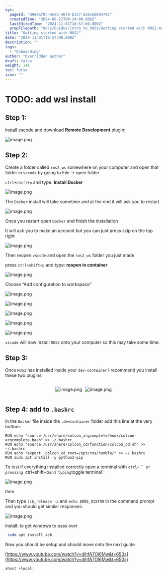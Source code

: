 ```yaml
---
sys:
  pageId: "89e0a78c-4e2b-4070-b327-d28cb0694742"
  createdTime: "2024-08-21T00:24:00.000Z"
  lastEditedTime: "2024-11-01T18:57:00.000Z"
  propFilepath: "docs/Guides/intro_to_ROS2/Getting started with ROS2.md"
title: "Getting started with ROS2"
date: "2024-11-01T18:57:00.000Z"
description: ""
tags:
  - "Onboarding"
author: "Overridden author"
draft: false
weight: 141
toc: false
icon: ""
---
```


# TODO: add wsl install

## Step 1:

[Install vscode](https://code.visualstudio.com/download) and download **Remote Development** plugin:

![image.png](https://prod-files-secure.s3.us-west-2.amazonaws.com/d518164a-d88e-44d1-a4ee-3adb3bd8bce0/efb52993-1881-4a40-b95e-6f020334f022/image.png?X-Amz-Algorithm=AWS4-HMAC-SHA256&X-Amz-Content-Sha256=UNSIGNED-PAYLOAD&X-Amz-Credential=ASIAZI2LB466UVT3FTHT%2F20250128%2Fus-west-2%2Fs3%2Faws4_request&X-Amz-Date=20250128T200829Z&X-Amz-Expires=3600&X-Amz-Security-Token=IQoJb3JpZ2luX2VjEHQaCXVzLXdlc3QtMiJHMEUCIBtv1vs5x5KZUL1PjJj1IeotSAHb597gNeJ5roIImHC7AiEAhjLvKTE4cfNTMMT7%2B8MeG5EPnLxrgV2oPbiGk6InhKsq%2FwMIfRAAGgw2Mzc0MjMxODM4MDUiDDXwfak7z9tLADMxXircA4pyHyDL16mjj5SCq%2BMzNzu%2B%2BY6QnY1mkZpb8sMcQ90N9HFxcmJ112bWLS7zMe0l8RhyQxoYzMf8x7v42CVWddCo2wkCSK12GgJBgRH9HFTqzcgHSYfhcb4IGNGg9Lj9kdiV1%2BCIJyqLOiswRj1juiiufgw01iFOqAbaLZYK%2FCdR%2BplYfSTMaOJ1ktwO0eAEl7TWEe03JG7MJ9vSZ%2Fvpw%2FVVhbMDAgaYwpRfzu2z0EipKXsjdBl5WPyg7fTbcRxTmj%2Fpf3tKU8dKBqRWNlxT%2BGF1AgCDlZ%2BQNmgiIOtja4ajCLhZVKMczSNiMtyDXZldnbcO0mO1jcFuqNjiD%2FxET00DnjQM40TaQXU%2B463reB8Us9Uyc8GOizNRtzJYAg%2BtmMIeRUbqZ4WYi5huM%2BEwET8xgWRxEx7irwwL%2Fq%2Bj2So6We2%2Bhd5EfQXcyXx7dkxeg7E3%2BMMlk05Mklcpv1WhZVn011pTZHowF5Na8coa8syLyk1m6uhcIiDRenipTvlCJWA8gdCEeZdzaj7XJX2aG8Vg6Z0QH4pp3lnuLyemKZh3sP37Aupewqcus%2F5qofL6wfn%2BdzWHINpiJosuuV%2FY%2BcSOCPT0U54IBX4%2BlWdtAPCQiIGFI4XpjF27zvDvMMvf5LwGOqUBMrU3XtwSbXGXpi7WYK2PsRdvRk1%2FSypd3P6HfBJ8EcIpItEhbCRJ86yj85yp9mnZ%2BVUVyRnmiMfxMSK10%2BXfDdVG4ttNOfS84CyOnIs3%2FnQKa765MfGkbdbFyo83NERy8uDMGhBAmTALFo6gb3SPS1SOxRabGZEZdAaWBX2%2Fb6ZIOVPp4UVXEN%2BNXcr2LfpawzZhhc5IJ1i%2BltpByBiOIOFz%2FH5v&X-Amz-Signature=22d0131bb8e09200b2f07fd96b872c3dc7b23bf980bcd3ef92d353ca04d89df4&X-Amz-SignedHeaders=host&x-id=GetObject)

## Step 2:

Create a folder called `ros2_ws` somewhere on your computer and open that folder in `vscode` by going to File → open folder 

`ctrl+shift+p` and type: **Install Docker**

![image.png](https://prod-files-secure.s3.us-west-2.amazonaws.com/d518164a-d88e-44d1-a4ee-3adb3bd8bce0/2269dc0e-1cd5-47ff-bceb-c04ad9b2eab0/image.png?X-Amz-Algorithm=AWS4-HMAC-SHA256&X-Amz-Content-Sha256=UNSIGNED-PAYLOAD&X-Amz-Credential=ASIAZI2LB466UVT3FTHT%2F20250128%2Fus-west-2%2Fs3%2Faws4_request&X-Amz-Date=20250128T200829Z&X-Amz-Expires=3600&X-Amz-Security-Token=IQoJb3JpZ2luX2VjEHQaCXVzLXdlc3QtMiJHMEUCIBtv1vs5x5KZUL1PjJj1IeotSAHb597gNeJ5roIImHC7AiEAhjLvKTE4cfNTMMT7%2B8MeG5EPnLxrgV2oPbiGk6InhKsq%2FwMIfRAAGgw2Mzc0MjMxODM4MDUiDDXwfak7z9tLADMxXircA4pyHyDL16mjj5SCq%2BMzNzu%2B%2BY6QnY1mkZpb8sMcQ90N9HFxcmJ112bWLS7zMe0l8RhyQxoYzMf8x7v42CVWddCo2wkCSK12GgJBgRH9HFTqzcgHSYfhcb4IGNGg9Lj9kdiV1%2BCIJyqLOiswRj1juiiufgw01iFOqAbaLZYK%2FCdR%2BplYfSTMaOJ1ktwO0eAEl7TWEe03JG7MJ9vSZ%2Fvpw%2FVVhbMDAgaYwpRfzu2z0EipKXsjdBl5WPyg7fTbcRxTmj%2Fpf3tKU8dKBqRWNlxT%2BGF1AgCDlZ%2BQNmgiIOtja4ajCLhZVKMczSNiMtyDXZldnbcO0mO1jcFuqNjiD%2FxET00DnjQM40TaQXU%2B463reB8Us9Uyc8GOizNRtzJYAg%2BtmMIeRUbqZ4WYi5huM%2BEwET8xgWRxEx7irwwL%2Fq%2Bj2So6We2%2Bhd5EfQXcyXx7dkxeg7E3%2BMMlk05Mklcpv1WhZVn011pTZHowF5Na8coa8syLyk1m6uhcIiDRenipTvlCJWA8gdCEeZdzaj7XJX2aG8Vg6Z0QH4pp3lnuLyemKZh3sP37Aupewqcus%2F5qofL6wfn%2BdzWHINpiJosuuV%2FY%2BcSOCPT0U54IBX4%2BlWdtAPCQiIGFI4XpjF27zvDvMMvf5LwGOqUBMrU3XtwSbXGXpi7WYK2PsRdvRk1%2FSypd3P6HfBJ8EcIpItEhbCRJ86yj85yp9mnZ%2BVUVyRnmiMfxMSK10%2BXfDdVG4ttNOfS84CyOnIs3%2FnQKa765MfGkbdbFyo83NERy8uDMGhBAmTALFo6gb3SPS1SOxRabGZEZdAaWBX2%2Fb6ZIOVPp4UVXEN%2BNXcr2LfpawzZhhc5IJ1i%2BltpByBiOIOFz%2FH5v&X-Amz-Signature=66ea8a435772549828d10b949433a5031e781b062ec8209bd730079c9e4a9a11&X-Amz-SignedHeaders=host&x-id=GetObject)

The `Docker` install will take sometime and at the end it will ask you to restart

![image.png](https://prod-files-secure.s3.us-west-2.amazonaws.com/d518164a-d88e-44d1-a4ee-3adb3bd8bce0/ed233f78-be33-4b1f-b89c-9c346c0e961e/image.png?X-Amz-Algorithm=AWS4-HMAC-SHA256&X-Amz-Content-Sha256=UNSIGNED-PAYLOAD&X-Amz-Credential=ASIAZI2LB466UVT3FTHT%2F20250128%2Fus-west-2%2Fs3%2Faws4_request&X-Amz-Date=20250128T200829Z&X-Amz-Expires=3600&X-Amz-Security-Token=IQoJb3JpZ2luX2VjEHQaCXVzLXdlc3QtMiJHMEUCIBtv1vs5x5KZUL1PjJj1IeotSAHb597gNeJ5roIImHC7AiEAhjLvKTE4cfNTMMT7%2B8MeG5EPnLxrgV2oPbiGk6InhKsq%2FwMIfRAAGgw2Mzc0MjMxODM4MDUiDDXwfak7z9tLADMxXircA4pyHyDL16mjj5SCq%2BMzNzu%2B%2BY6QnY1mkZpb8sMcQ90N9HFxcmJ112bWLS7zMe0l8RhyQxoYzMf8x7v42CVWddCo2wkCSK12GgJBgRH9HFTqzcgHSYfhcb4IGNGg9Lj9kdiV1%2BCIJyqLOiswRj1juiiufgw01iFOqAbaLZYK%2FCdR%2BplYfSTMaOJ1ktwO0eAEl7TWEe03JG7MJ9vSZ%2Fvpw%2FVVhbMDAgaYwpRfzu2z0EipKXsjdBl5WPyg7fTbcRxTmj%2Fpf3tKU8dKBqRWNlxT%2BGF1AgCDlZ%2BQNmgiIOtja4ajCLhZVKMczSNiMtyDXZldnbcO0mO1jcFuqNjiD%2FxET00DnjQM40TaQXU%2B463reB8Us9Uyc8GOizNRtzJYAg%2BtmMIeRUbqZ4WYi5huM%2BEwET8xgWRxEx7irwwL%2Fq%2Bj2So6We2%2Bhd5EfQXcyXx7dkxeg7E3%2BMMlk05Mklcpv1WhZVn011pTZHowF5Na8coa8syLyk1m6uhcIiDRenipTvlCJWA8gdCEeZdzaj7XJX2aG8Vg6Z0QH4pp3lnuLyemKZh3sP37Aupewqcus%2F5qofL6wfn%2BdzWHINpiJosuuV%2FY%2BcSOCPT0U54IBX4%2BlWdtAPCQiIGFI4XpjF27zvDvMMvf5LwGOqUBMrU3XtwSbXGXpi7WYK2PsRdvRk1%2FSypd3P6HfBJ8EcIpItEhbCRJ86yj85yp9mnZ%2BVUVyRnmiMfxMSK10%2BXfDdVG4ttNOfS84CyOnIs3%2FnQKa765MfGkbdbFyo83NERy8uDMGhBAmTALFo6gb3SPS1SOxRabGZEZdAaWBX2%2Fb6ZIOVPp4UVXEN%2BNXcr2LfpawzZhhc5IJ1i%2BltpByBiOIOFz%2FH5v&X-Amz-Signature=50ca9e258d76554af4503579224167fcbd51129fa57a188e00d36f3335d6032f&X-Amz-SignedHeaders=host&x-id=GetObject)

Once you restart open `Docker` and finish the installation

It will ask you to make an account but you can just press skip on the top right

![image.png](https://prod-files-secure.s3.us-west-2.amazonaws.com/d518164a-d88e-44d1-a4ee-3adb3bd8bce0/21010ad9-1659-4fd9-9f59-9932a09b2a3d/image.png?X-Amz-Algorithm=AWS4-HMAC-SHA256&X-Amz-Content-Sha256=UNSIGNED-PAYLOAD&X-Amz-Credential=ASIAZI2LB466UVT3FTHT%2F20250128%2Fus-west-2%2Fs3%2Faws4_request&X-Amz-Date=20250128T200829Z&X-Amz-Expires=3600&X-Amz-Security-Token=IQoJb3JpZ2luX2VjEHQaCXVzLXdlc3QtMiJHMEUCIBtv1vs5x5KZUL1PjJj1IeotSAHb597gNeJ5roIImHC7AiEAhjLvKTE4cfNTMMT7%2B8MeG5EPnLxrgV2oPbiGk6InhKsq%2FwMIfRAAGgw2Mzc0MjMxODM4MDUiDDXwfak7z9tLADMxXircA4pyHyDL16mjj5SCq%2BMzNzu%2B%2BY6QnY1mkZpb8sMcQ90N9HFxcmJ112bWLS7zMe0l8RhyQxoYzMf8x7v42CVWddCo2wkCSK12GgJBgRH9HFTqzcgHSYfhcb4IGNGg9Lj9kdiV1%2BCIJyqLOiswRj1juiiufgw01iFOqAbaLZYK%2FCdR%2BplYfSTMaOJ1ktwO0eAEl7TWEe03JG7MJ9vSZ%2Fvpw%2FVVhbMDAgaYwpRfzu2z0EipKXsjdBl5WPyg7fTbcRxTmj%2Fpf3tKU8dKBqRWNlxT%2BGF1AgCDlZ%2BQNmgiIOtja4ajCLhZVKMczSNiMtyDXZldnbcO0mO1jcFuqNjiD%2FxET00DnjQM40TaQXU%2B463reB8Us9Uyc8GOizNRtzJYAg%2BtmMIeRUbqZ4WYi5huM%2BEwET8xgWRxEx7irwwL%2Fq%2Bj2So6We2%2Bhd5EfQXcyXx7dkxeg7E3%2BMMlk05Mklcpv1WhZVn011pTZHowF5Na8coa8syLyk1m6uhcIiDRenipTvlCJWA8gdCEeZdzaj7XJX2aG8Vg6Z0QH4pp3lnuLyemKZh3sP37Aupewqcus%2F5qofL6wfn%2BdzWHINpiJosuuV%2FY%2BcSOCPT0U54IBX4%2BlWdtAPCQiIGFI4XpjF27zvDvMMvf5LwGOqUBMrU3XtwSbXGXpi7WYK2PsRdvRk1%2FSypd3P6HfBJ8EcIpItEhbCRJ86yj85yp9mnZ%2BVUVyRnmiMfxMSK10%2BXfDdVG4ttNOfS84CyOnIs3%2FnQKa765MfGkbdbFyo83NERy8uDMGhBAmTALFo6gb3SPS1SOxRabGZEZdAaWBX2%2Fb6ZIOVPp4UVXEN%2BNXcr2LfpawzZhhc5IJ1i%2BltpByBiOIOFz%2FH5v&X-Amz-Signature=ae0fbed53579e89e9c626719f9311215043569fc68d8566dcf3ae6f0f41cdd3a&X-Amz-SignedHeaders=host&x-id=GetObject)

Then reopen `vscode` and open the `ros2_ws` folder you just made

press `ctrl+shift+p` and type: **reopen in container**

![image.png](https://prod-files-secure.s3.us-west-2.amazonaws.com/d518164a-d88e-44d1-a4ee-3adb3bd8bce0/4e93b8c2-41ad-488c-8095-c74205196118/image.png?X-Amz-Algorithm=AWS4-HMAC-SHA256&X-Amz-Content-Sha256=UNSIGNED-PAYLOAD&X-Amz-Credential=ASIAZI2LB466UVT3FTHT%2F20250128%2Fus-west-2%2Fs3%2Faws4_request&X-Amz-Date=20250128T200829Z&X-Amz-Expires=3600&X-Amz-Security-Token=IQoJb3JpZ2luX2VjEHQaCXVzLXdlc3QtMiJHMEUCIBtv1vs5x5KZUL1PjJj1IeotSAHb597gNeJ5roIImHC7AiEAhjLvKTE4cfNTMMT7%2B8MeG5EPnLxrgV2oPbiGk6InhKsq%2FwMIfRAAGgw2Mzc0MjMxODM4MDUiDDXwfak7z9tLADMxXircA4pyHyDL16mjj5SCq%2BMzNzu%2B%2BY6QnY1mkZpb8sMcQ90N9HFxcmJ112bWLS7zMe0l8RhyQxoYzMf8x7v42CVWddCo2wkCSK12GgJBgRH9HFTqzcgHSYfhcb4IGNGg9Lj9kdiV1%2BCIJyqLOiswRj1juiiufgw01iFOqAbaLZYK%2FCdR%2BplYfSTMaOJ1ktwO0eAEl7TWEe03JG7MJ9vSZ%2Fvpw%2FVVhbMDAgaYwpRfzu2z0EipKXsjdBl5WPyg7fTbcRxTmj%2Fpf3tKU8dKBqRWNlxT%2BGF1AgCDlZ%2BQNmgiIOtja4ajCLhZVKMczSNiMtyDXZldnbcO0mO1jcFuqNjiD%2FxET00DnjQM40TaQXU%2B463reB8Us9Uyc8GOizNRtzJYAg%2BtmMIeRUbqZ4WYi5huM%2BEwET8xgWRxEx7irwwL%2Fq%2Bj2So6We2%2Bhd5EfQXcyXx7dkxeg7E3%2BMMlk05Mklcpv1WhZVn011pTZHowF5Na8coa8syLyk1m6uhcIiDRenipTvlCJWA8gdCEeZdzaj7XJX2aG8Vg6Z0QH4pp3lnuLyemKZh3sP37Aupewqcus%2F5qofL6wfn%2BdzWHINpiJosuuV%2FY%2BcSOCPT0U54IBX4%2BlWdtAPCQiIGFI4XpjF27zvDvMMvf5LwGOqUBMrU3XtwSbXGXpi7WYK2PsRdvRk1%2FSypd3P6HfBJ8EcIpItEhbCRJ86yj85yp9mnZ%2BVUVyRnmiMfxMSK10%2BXfDdVG4ttNOfS84CyOnIs3%2FnQKa765MfGkbdbFyo83NERy8uDMGhBAmTALFo6gb3SPS1SOxRabGZEZdAaWBX2%2Fb6ZIOVPp4UVXEN%2BNXcr2LfpawzZhhc5IJ1i%2BltpByBiOIOFz%2FH5v&X-Amz-Signature=bd034cb7479cbba18838cc3f4f2bcccb90b4d3ec16ca04a4e149d88bcd46ba69&X-Amz-SignedHeaders=host&x-id=GetObject)

Choose “Add configuration to workspace”

![image.png](https://prod-files-secure.s3.us-west-2.amazonaws.com/d518164a-d88e-44d1-a4ee-3adb3bd8bce0/9560b282-5060-4989-ba37-97e7b2c22476/image.png?X-Amz-Algorithm=AWS4-HMAC-SHA256&X-Amz-Content-Sha256=UNSIGNED-PAYLOAD&X-Amz-Credential=ASIAZI2LB466UVT3FTHT%2F20250128%2Fus-west-2%2Fs3%2Faws4_request&X-Amz-Date=20250128T200829Z&X-Amz-Expires=3600&X-Amz-Security-Token=IQoJb3JpZ2luX2VjEHQaCXVzLXdlc3QtMiJHMEUCIBtv1vs5x5KZUL1PjJj1IeotSAHb597gNeJ5roIImHC7AiEAhjLvKTE4cfNTMMT7%2B8MeG5EPnLxrgV2oPbiGk6InhKsq%2FwMIfRAAGgw2Mzc0MjMxODM4MDUiDDXwfak7z9tLADMxXircA4pyHyDL16mjj5SCq%2BMzNzu%2B%2BY6QnY1mkZpb8sMcQ90N9HFxcmJ112bWLS7zMe0l8RhyQxoYzMf8x7v42CVWddCo2wkCSK12GgJBgRH9HFTqzcgHSYfhcb4IGNGg9Lj9kdiV1%2BCIJyqLOiswRj1juiiufgw01iFOqAbaLZYK%2FCdR%2BplYfSTMaOJ1ktwO0eAEl7TWEe03JG7MJ9vSZ%2Fvpw%2FVVhbMDAgaYwpRfzu2z0EipKXsjdBl5WPyg7fTbcRxTmj%2Fpf3tKU8dKBqRWNlxT%2BGF1AgCDlZ%2BQNmgiIOtja4ajCLhZVKMczSNiMtyDXZldnbcO0mO1jcFuqNjiD%2FxET00DnjQM40TaQXU%2B463reB8Us9Uyc8GOizNRtzJYAg%2BtmMIeRUbqZ4WYi5huM%2BEwET8xgWRxEx7irwwL%2Fq%2Bj2So6We2%2Bhd5EfQXcyXx7dkxeg7E3%2BMMlk05Mklcpv1WhZVn011pTZHowF5Na8coa8syLyk1m6uhcIiDRenipTvlCJWA8gdCEeZdzaj7XJX2aG8Vg6Z0QH4pp3lnuLyemKZh3sP37Aupewqcus%2F5qofL6wfn%2BdzWHINpiJosuuV%2FY%2BcSOCPT0U54IBX4%2BlWdtAPCQiIGFI4XpjF27zvDvMMvf5LwGOqUBMrU3XtwSbXGXpi7WYK2PsRdvRk1%2FSypd3P6HfBJ8EcIpItEhbCRJ86yj85yp9mnZ%2BVUVyRnmiMfxMSK10%2BXfDdVG4ttNOfS84CyOnIs3%2FnQKa765MfGkbdbFyo83NERy8uDMGhBAmTALFo6gb3SPS1SOxRabGZEZdAaWBX2%2Fb6ZIOVPp4UVXEN%2BNXcr2LfpawzZhhc5IJ1i%2BltpByBiOIOFz%2FH5v&X-Amz-Signature=d374e3340b29105608bc7cd4857d306abc9897e7e63c8c0009d98dc3155d48f8&X-Amz-SignedHeaders=host&x-id=GetObject)

![image.png](https://prod-files-secure.s3.us-west-2.amazonaws.com/d518164a-d88e-44d1-a4ee-3adb3bd8bce0/2ee63f81-886b-48e8-a553-dc6e5eac99e4/image.png?X-Amz-Algorithm=AWS4-HMAC-SHA256&X-Amz-Content-Sha256=UNSIGNED-PAYLOAD&X-Amz-Credential=ASIAZI2LB466UVT3FTHT%2F20250128%2Fus-west-2%2Fs3%2Faws4_request&X-Amz-Date=20250128T200829Z&X-Amz-Expires=3600&X-Amz-Security-Token=IQoJb3JpZ2luX2VjEHQaCXVzLXdlc3QtMiJHMEUCIBtv1vs5x5KZUL1PjJj1IeotSAHb597gNeJ5roIImHC7AiEAhjLvKTE4cfNTMMT7%2B8MeG5EPnLxrgV2oPbiGk6InhKsq%2FwMIfRAAGgw2Mzc0MjMxODM4MDUiDDXwfak7z9tLADMxXircA4pyHyDL16mjj5SCq%2BMzNzu%2B%2BY6QnY1mkZpb8sMcQ90N9HFxcmJ112bWLS7zMe0l8RhyQxoYzMf8x7v42CVWddCo2wkCSK12GgJBgRH9HFTqzcgHSYfhcb4IGNGg9Lj9kdiV1%2BCIJyqLOiswRj1juiiufgw01iFOqAbaLZYK%2FCdR%2BplYfSTMaOJ1ktwO0eAEl7TWEe03JG7MJ9vSZ%2Fvpw%2FVVhbMDAgaYwpRfzu2z0EipKXsjdBl5WPyg7fTbcRxTmj%2Fpf3tKU8dKBqRWNlxT%2BGF1AgCDlZ%2BQNmgiIOtja4ajCLhZVKMczSNiMtyDXZldnbcO0mO1jcFuqNjiD%2FxET00DnjQM40TaQXU%2B463reB8Us9Uyc8GOizNRtzJYAg%2BtmMIeRUbqZ4WYi5huM%2BEwET8xgWRxEx7irwwL%2Fq%2Bj2So6We2%2Bhd5EfQXcyXx7dkxeg7E3%2BMMlk05Mklcpv1WhZVn011pTZHowF5Na8coa8syLyk1m6uhcIiDRenipTvlCJWA8gdCEeZdzaj7XJX2aG8Vg6Z0QH4pp3lnuLyemKZh3sP37Aupewqcus%2F5qofL6wfn%2BdzWHINpiJosuuV%2FY%2BcSOCPT0U54IBX4%2BlWdtAPCQiIGFI4XpjF27zvDvMMvf5LwGOqUBMrU3XtwSbXGXpi7WYK2PsRdvRk1%2FSypd3P6HfBJ8EcIpItEhbCRJ86yj85yp9mnZ%2BVUVyRnmiMfxMSK10%2BXfDdVG4ttNOfS84CyOnIs3%2FnQKa765MfGkbdbFyo83NERy8uDMGhBAmTALFo6gb3SPS1SOxRabGZEZdAaWBX2%2Fb6ZIOVPp4UVXEN%2BNXcr2LfpawzZhhc5IJ1i%2BltpByBiOIOFz%2FH5v&X-Amz-Signature=e8bafee36ad0e02bc55b4aadeaf825eaf764277ba87e607c95b506497f370b85&X-Amz-SignedHeaders=host&x-id=GetObject)

![image.png](https://prod-files-secure.s3.us-west-2.amazonaws.com/d518164a-d88e-44d1-a4ee-3adb3bd8bce0/ae1580b2-b048-407e-aed9-b584224a7a04/image.png?X-Amz-Algorithm=AWS4-HMAC-SHA256&X-Amz-Content-Sha256=UNSIGNED-PAYLOAD&X-Amz-Credential=ASIAZI2LB466UVT3FTHT%2F20250128%2Fus-west-2%2Fs3%2Faws4_request&X-Amz-Date=20250128T200829Z&X-Amz-Expires=3600&X-Amz-Security-Token=IQoJb3JpZ2luX2VjEHQaCXVzLXdlc3QtMiJHMEUCIBtv1vs5x5KZUL1PjJj1IeotSAHb597gNeJ5roIImHC7AiEAhjLvKTE4cfNTMMT7%2B8MeG5EPnLxrgV2oPbiGk6InhKsq%2FwMIfRAAGgw2Mzc0MjMxODM4MDUiDDXwfak7z9tLADMxXircA4pyHyDL16mjj5SCq%2BMzNzu%2B%2BY6QnY1mkZpb8sMcQ90N9HFxcmJ112bWLS7zMe0l8RhyQxoYzMf8x7v42CVWddCo2wkCSK12GgJBgRH9HFTqzcgHSYfhcb4IGNGg9Lj9kdiV1%2BCIJyqLOiswRj1juiiufgw01iFOqAbaLZYK%2FCdR%2BplYfSTMaOJ1ktwO0eAEl7TWEe03JG7MJ9vSZ%2Fvpw%2FVVhbMDAgaYwpRfzu2z0EipKXsjdBl5WPyg7fTbcRxTmj%2Fpf3tKU8dKBqRWNlxT%2BGF1AgCDlZ%2BQNmgiIOtja4ajCLhZVKMczSNiMtyDXZldnbcO0mO1jcFuqNjiD%2FxET00DnjQM40TaQXU%2B463reB8Us9Uyc8GOizNRtzJYAg%2BtmMIeRUbqZ4WYi5huM%2BEwET8xgWRxEx7irwwL%2Fq%2Bj2So6We2%2Bhd5EfQXcyXx7dkxeg7E3%2BMMlk05Mklcpv1WhZVn011pTZHowF5Na8coa8syLyk1m6uhcIiDRenipTvlCJWA8gdCEeZdzaj7XJX2aG8Vg6Z0QH4pp3lnuLyemKZh3sP37Aupewqcus%2F5qofL6wfn%2BdzWHINpiJosuuV%2FY%2BcSOCPT0U54IBX4%2BlWdtAPCQiIGFI4XpjF27zvDvMMvf5LwGOqUBMrU3XtwSbXGXpi7WYK2PsRdvRk1%2FSypd3P6HfBJ8EcIpItEhbCRJ86yj85yp9mnZ%2BVUVyRnmiMfxMSK10%2BXfDdVG4ttNOfS84CyOnIs3%2FnQKa765MfGkbdbFyo83NERy8uDMGhBAmTALFo6gb3SPS1SOxRabGZEZdAaWBX2%2Fb6ZIOVPp4UVXEN%2BNXcr2LfpawzZhhc5IJ1i%2BltpByBiOIOFz%2FH5v&X-Amz-Signature=44c598f7f52362a277e3e21137f55561276bf313649713853de3704a4261d8fc&X-Amz-SignedHeaders=host&x-id=GetObject)

![image.png](https://prod-files-secure.s3.us-west-2.amazonaws.com/d518164a-d88e-44d1-a4ee-3adb3bd8bce0/53255b28-f75e-430f-b9e3-c0ac8577e42b/image.png?X-Amz-Algorithm=AWS4-HMAC-SHA256&X-Amz-Content-Sha256=UNSIGNED-PAYLOAD&X-Amz-Credential=ASIAZI2LB466UVT3FTHT%2F20250128%2Fus-west-2%2Fs3%2Faws4_request&X-Amz-Date=20250128T200829Z&X-Amz-Expires=3600&X-Amz-Security-Token=IQoJb3JpZ2luX2VjEHQaCXVzLXdlc3QtMiJHMEUCIBtv1vs5x5KZUL1PjJj1IeotSAHb597gNeJ5roIImHC7AiEAhjLvKTE4cfNTMMT7%2B8MeG5EPnLxrgV2oPbiGk6InhKsq%2FwMIfRAAGgw2Mzc0MjMxODM4MDUiDDXwfak7z9tLADMxXircA4pyHyDL16mjj5SCq%2BMzNzu%2B%2BY6QnY1mkZpb8sMcQ90N9HFxcmJ112bWLS7zMe0l8RhyQxoYzMf8x7v42CVWddCo2wkCSK12GgJBgRH9HFTqzcgHSYfhcb4IGNGg9Lj9kdiV1%2BCIJyqLOiswRj1juiiufgw01iFOqAbaLZYK%2FCdR%2BplYfSTMaOJ1ktwO0eAEl7TWEe03JG7MJ9vSZ%2Fvpw%2FVVhbMDAgaYwpRfzu2z0EipKXsjdBl5WPyg7fTbcRxTmj%2Fpf3tKU8dKBqRWNlxT%2BGF1AgCDlZ%2BQNmgiIOtja4ajCLhZVKMczSNiMtyDXZldnbcO0mO1jcFuqNjiD%2FxET00DnjQM40TaQXU%2B463reB8Us9Uyc8GOizNRtzJYAg%2BtmMIeRUbqZ4WYi5huM%2BEwET8xgWRxEx7irwwL%2Fq%2Bj2So6We2%2Bhd5EfQXcyXx7dkxeg7E3%2BMMlk05Mklcpv1WhZVn011pTZHowF5Na8coa8syLyk1m6uhcIiDRenipTvlCJWA8gdCEeZdzaj7XJX2aG8Vg6Z0QH4pp3lnuLyemKZh3sP37Aupewqcus%2F5qofL6wfn%2BdzWHINpiJosuuV%2FY%2BcSOCPT0U54IBX4%2BlWdtAPCQiIGFI4XpjF27zvDvMMvf5LwGOqUBMrU3XtwSbXGXpi7WYK2PsRdvRk1%2FSypd3P6HfBJ8EcIpItEhbCRJ86yj85yp9mnZ%2BVUVyRnmiMfxMSK10%2BXfDdVG4ttNOfS84CyOnIs3%2FnQKa765MfGkbdbFyo83NERy8uDMGhBAmTALFo6gb3SPS1SOxRabGZEZdAaWBX2%2Fb6ZIOVPp4UVXEN%2BNXcr2LfpawzZhhc5IJ1i%2BltpByBiOIOFz%2FH5v&X-Amz-Signature=f20738ac568843c9ffaedf8ad7a7302e6fd1df96c4c15ea197114a56744567f4&X-Amz-SignedHeaders=host&x-id=GetObject)

![image.png](https://prod-files-secure.s3.us-west-2.amazonaws.com/d518164a-d88e-44d1-a4ee-3adb3bd8bce0/7c562767-5af9-4ffb-97d1-327bcdf4ee00/image.png?X-Amz-Algorithm=AWS4-HMAC-SHA256&X-Amz-Content-Sha256=UNSIGNED-PAYLOAD&X-Amz-Credential=ASIAZI2LB466UVT3FTHT%2F20250128%2Fus-west-2%2Fs3%2Faws4_request&X-Amz-Date=20250128T200829Z&X-Amz-Expires=3600&X-Amz-Security-Token=IQoJb3JpZ2luX2VjEHQaCXVzLXdlc3QtMiJHMEUCIBtv1vs5x5KZUL1PjJj1IeotSAHb597gNeJ5roIImHC7AiEAhjLvKTE4cfNTMMT7%2B8MeG5EPnLxrgV2oPbiGk6InhKsq%2FwMIfRAAGgw2Mzc0MjMxODM4MDUiDDXwfak7z9tLADMxXircA4pyHyDL16mjj5SCq%2BMzNzu%2B%2BY6QnY1mkZpb8sMcQ90N9HFxcmJ112bWLS7zMe0l8RhyQxoYzMf8x7v42CVWddCo2wkCSK12GgJBgRH9HFTqzcgHSYfhcb4IGNGg9Lj9kdiV1%2BCIJyqLOiswRj1juiiufgw01iFOqAbaLZYK%2FCdR%2BplYfSTMaOJ1ktwO0eAEl7TWEe03JG7MJ9vSZ%2Fvpw%2FVVhbMDAgaYwpRfzu2z0EipKXsjdBl5WPyg7fTbcRxTmj%2Fpf3tKU8dKBqRWNlxT%2BGF1AgCDlZ%2BQNmgiIOtja4ajCLhZVKMczSNiMtyDXZldnbcO0mO1jcFuqNjiD%2FxET00DnjQM40TaQXU%2B463reB8Us9Uyc8GOizNRtzJYAg%2BtmMIeRUbqZ4WYi5huM%2BEwET8xgWRxEx7irwwL%2Fq%2Bj2So6We2%2Bhd5EfQXcyXx7dkxeg7E3%2BMMlk05Mklcpv1WhZVn011pTZHowF5Na8coa8syLyk1m6uhcIiDRenipTvlCJWA8gdCEeZdzaj7XJX2aG8Vg6Z0QH4pp3lnuLyemKZh3sP37Aupewqcus%2F5qofL6wfn%2BdzWHINpiJosuuV%2FY%2BcSOCPT0U54IBX4%2BlWdtAPCQiIGFI4XpjF27zvDvMMvf5LwGOqUBMrU3XtwSbXGXpi7WYK2PsRdvRk1%2FSypd3P6HfBJ8EcIpItEhbCRJ86yj85yp9mnZ%2BVUVyRnmiMfxMSK10%2BXfDdVG4ttNOfS84CyOnIs3%2FnQKa765MfGkbdbFyo83NERy8uDMGhBAmTALFo6gb3SPS1SOxRabGZEZdAaWBX2%2Fb6ZIOVPp4UVXEN%2BNXcr2LfpawzZhhc5IJ1i%2BltpByBiOIOFz%2FH5v&X-Amz-Signature=81029cc230782b8b2d55d4a3469fb43a671123c5bb4b10beb713601734560f01&X-Amz-SignedHeaders=host&x-id=GetObject)

`vscode` will now install `ROS2` onto your computer so this may take some time.

## Step 3:

Once `ROS2` has installed inside your `dev-container` I recommend you install these two plugins:

<div style="display: flex;flex-direction: row; column-gap:10px; max-width: 630px;justify-content: center;">
<div>

![image.png](https://prod-files-secure.s3.us-west-2.amazonaws.com/d518164a-d88e-44d1-a4ee-3adb3bd8bce0/3fc3d550-5a54-4ba1-ba6b-faa01cdb7369/image.png?X-Amz-Algorithm=AWS4-HMAC-SHA256&X-Amz-Content-Sha256=UNSIGNED-PAYLOAD&X-Amz-Credential=ASIAZI2LB466QGBE5D3K%2F20250128%2Fus-west-2%2Fs3%2Faws4_request&X-Amz-Date=20250128T200831Z&X-Amz-Expires=3600&X-Amz-Security-Token=IQoJb3JpZ2luX2VjEHQaCXVzLXdlc3QtMiJHMEUCIQCtgCGiGwwCKUWAWkNmepLNlkKg1UAoDlxmhO9bveaHSwIgb4%2FiiKtrJ3jD7KFZRIUX2Zl30%2B1%2FtFGnCDSXAltrNFEq%2FwMIfRAAGgw2Mzc0MjMxODM4MDUiDE18Ws8p2CKeX9F30yrcA8TsWIVa1utEjb9JYOnisSXcXONbWGRtD21p14MsZcv01%2BjfUjbZ8P3unmB8%2Fe7iSYUyGA5PLL6oDlo9vWnX0LZnYFOQTYtyhZ60%2B8ChEfhEvDoTL5sZ3506KNBumWR3s3JzdsEk7Vvq1TH%2B%2F%2FN4aFbXpNSbLVqHDRIjm%2BCVGRzAfWf6XyIt17TCirlitc2gco3h%2B3Icfpva0lRCw1Rq9pQp0Kzd42AgO52hOk3lt3xApx3yP97CArdF6it4TtORAaYKczdPA%2BtEQh5HFcI5ltIdi9MGTyyiyDIVl41I%2BAe1Trejturb9KY001WC9Y2Up%2B4Mr0l1s19U2OzOGfi9odrR70As5mn%2FJZCX0Oylicj3R9J4c8H9ZRAi87MVJW%2FuXlVwErxlGpYjBFsr%2FjcAGtE5BWG%2FMSGcKuCZHnwGiLoB41n0y9NFun0Mehf7QFDZfoa0dmGRuloBxCa2%2Bu5GEDtUZ%2B5g0UBoOuP39q%2Fq0pOSy2FQntiYkHstz2iaAepLUXUBT1S14p7tjf%2BAo1H2vC7xs6PZNeaAmAo6SAwhFA%2FWFl9hS361ZdEGxUu2kTBRx214QB%2B%2BUhwnDBrieq1qMXyvQTSbqVzrqgLRkwHHEf8Z4nQ9HS6of2PruR6xMM7o5LwGOqUBWaCOwyfjMXDZP0QtC8maQQEmci%2BJPq9v2dOA0hQAOyWOXkS9SpiJ63ce0TYrYwhJPp4L%2FxaK2uTyx2oV6U6GGODQi99fp0Xrlr0XexvePkcmZMllYaDWpuKD91Wr47KTahHw5W7YL%2B4TYilhn%2B4c5S4Ewa64RdbPcKwCj2zddT235SZYpOULPXAa3KtiV27SB8aX3kATZhVNXTW7%2Fu8wDTqwkkGS&X-Amz-Signature=077de5d53c2ec88cc29af095184a14d3bf93e805e325f2bbef1884934ac37663&X-Amz-SignedHeaders=host&x-id=GetObject)

</div>
<div>

![image.png](https://prod-files-secure.s3.us-west-2.amazonaws.com/d518164a-d88e-44d1-a4ee-3adb3bd8bce0/d994cc66-13c2-4093-a5a3-f84cf4601a82/image.png?X-Amz-Algorithm=AWS4-HMAC-SHA256&X-Amz-Content-Sha256=UNSIGNED-PAYLOAD&X-Amz-Credential=ASIAZI2LB466SU4OGV5I%2F20250128%2Fus-west-2%2Fs3%2Faws4_request&X-Amz-Date=20250128T200832Z&X-Amz-Expires=3600&X-Amz-Security-Token=IQoJb3JpZ2luX2VjEHQaCXVzLXdlc3QtMiJIMEYCIQCuP7UIg7MMlt7LO%2BWn%2F0g5uDyWaOcepyFjoxWdqKtP9QIhAN97QqmbGVqYwKW8Of7iop%2B5Y3RbxjAiNIbV6XCt5mkuKv8DCH0QABoMNjM3NDIzMTgzODA1Igxzhoxkd%2BHMPuUYgAUq3AMKY0kJLRuV2FrfkPDYMr%2FkleFlutErHk%2Fck09mdZnF8rDOP1TXxYn8mamhogeEZ7M4D%2F2MFdeCtIqSMYX8ehGL3ZDKgfaB1gHdsld1t6R9T4ldfwFUIDKGZR6xcQj%2F3GnB6Oytr3zUltVoeyF7AFLURq5PP6F2BN8mHv5NJIq2dl3M%2Fkb8SC3yT7ONipXKcQ9EwN1bhD8HAj4wVMuBvbYBTi%2Fmpnkfnb1cNVYRKqIjqq813Au8mnM8W5fAKroX1bf3GUP1YPguw1NBKUAm00KXFP5dyyRCYO0EYJMR3AKi6rkltm%2F%2FWl7lGW6p5t34pAD%2F%2FFnb6PUeY7MYPJ1xzJvsHMV9QGzA2Oq%2FwECpUsEfZMh3zFfo64HcIjKY%2FpO5AVU83D6mInezHW8xo%2Fj6UcQOMa%2B9JYgp4e%2Fn7GyWxfybI%2FocuKa74fLzTKji%2FWOnBrJAT22D6LWlb7T17hwje%2FTEN4vAHZcX1W34BzNXu3Zrg50mcT6gtuAiNap73AEvxWdCAC5UvAdMr49okOSZd5FF2E%2FcHAhCLJSvc68qD6gOOM77zDpQGnYbqRO97CSwr6HMkBTS%2Bxgjz61pxplr0ClJFY4Wa04Ka6evuneW8ybJJpP2udJAkOrvj9vYNzDG5eS8BjqkAc4RF6D6PVIltKgSD0%2B%2FLwbkgQnmiI5jS%2BEaI%2BJMxUsZAuYuu4sFIdP%2BUzh7jPp8CDhSwMBpt5t5UMaoX6Sv2CNOXKuCKyfQmKJPerrxguYO%2FLX2GWyqr9OHGUgmy268qiBzELQXsAYMs0bDgfqNl3v9VCb0RNw4j8UMTzOxtJ5huhZngDmjBZSaQ4ftex%2FU1jP0RUMuk2eljgrmxyIA5cPWMOCK&X-Amz-Signature=07f1898ef7caed037fb70c5997d4e393d0a7b7a3dffe55bcbe391ce4ec171490&X-Amz-SignedHeaders=host&x-id=GetObject)

</div>
</div>

## Step 4: add to `.bashrc`

In the `Docker` file inside the `.devcontainer` folder add this line at the very bottom: 

```docker
RUN echo "source /usr/share/colcon_argcomplete/hook/colcon-argcomplete.bash" >> ~/.bashrc
RUN echo "source /usr/share/colcon_cd/function/colcon_cd.sh" >> ~/.bashrc
RUN echo "export _colcon_cd_root=/opt/ros/humble/" >> ~/.bashrc
RUN sudo apt install -y python3-pip 
```

To test if everything installed correctly open a terminal with `ctrl+`` or pressing `ctrl+shift+p` and typing `toggle terminal`:

![image.png](https://prod-files-secure.s3.us-west-2.amazonaws.com/d518164a-d88e-44d1-a4ee-3adb3bd8bce0/6a4943d8-b04e-4c02-9a58-775f3384d1a5/image.png?X-Amz-Algorithm=AWS4-HMAC-SHA256&X-Amz-Content-Sha256=UNSIGNED-PAYLOAD&X-Amz-Credential=ASIAZI2LB466UVT3FTHT%2F20250128%2Fus-west-2%2Fs3%2Faws4_request&X-Amz-Date=20250128T200829Z&X-Amz-Expires=3600&X-Amz-Security-Token=IQoJb3JpZ2luX2VjEHQaCXVzLXdlc3QtMiJHMEUCIBtv1vs5x5KZUL1PjJj1IeotSAHb597gNeJ5roIImHC7AiEAhjLvKTE4cfNTMMT7%2B8MeG5EPnLxrgV2oPbiGk6InhKsq%2FwMIfRAAGgw2Mzc0MjMxODM4MDUiDDXwfak7z9tLADMxXircA4pyHyDL16mjj5SCq%2BMzNzu%2B%2BY6QnY1mkZpb8sMcQ90N9HFxcmJ112bWLS7zMe0l8RhyQxoYzMf8x7v42CVWddCo2wkCSK12GgJBgRH9HFTqzcgHSYfhcb4IGNGg9Lj9kdiV1%2BCIJyqLOiswRj1juiiufgw01iFOqAbaLZYK%2FCdR%2BplYfSTMaOJ1ktwO0eAEl7TWEe03JG7MJ9vSZ%2Fvpw%2FVVhbMDAgaYwpRfzu2z0EipKXsjdBl5WPyg7fTbcRxTmj%2Fpf3tKU8dKBqRWNlxT%2BGF1AgCDlZ%2BQNmgiIOtja4ajCLhZVKMczSNiMtyDXZldnbcO0mO1jcFuqNjiD%2FxET00DnjQM40TaQXU%2B463reB8Us9Uyc8GOizNRtzJYAg%2BtmMIeRUbqZ4WYi5huM%2BEwET8xgWRxEx7irwwL%2Fq%2Bj2So6We2%2Bhd5EfQXcyXx7dkxeg7E3%2BMMlk05Mklcpv1WhZVn011pTZHowF5Na8coa8syLyk1m6uhcIiDRenipTvlCJWA8gdCEeZdzaj7XJX2aG8Vg6Z0QH4pp3lnuLyemKZh3sP37Aupewqcus%2F5qofL6wfn%2BdzWHINpiJosuuV%2FY%2BcSOCPT0U54IBX4%2BlWdtAPCQiIGFI4XpjF27zvDvMMvf5LwGOqUBMrU3XtwSbXGXpi7WYK2PsRdvRk1%2FSypd3P6HfBJ8EcIpItEhbCRJ86yj85yp9mnZ%2BVUVyRnmiMfxMSK10%2BXfDdVG4ttNOfS84CyOnIs3%2FnQKa765MfGkbdbFyo83NERy8uDMGhBAmTALFo6gb3SPS1SOxRabGZEZdAaWBX2%2Fb6ZIOVPp4UVXEN%2BNXcr2LfpawzZhhc5IJ1i%2BltpByBiOIOFz%2FH5v&X-Amz-Signature=7b829d0bad273deb5f4c677556fbca248bcb92b2afacad8fb3afb74c529dae7d&X-Amz-SignedHeaders=host&x-id=GetObject)

then 

Then type `lsb_release -a` and `echo $ROS_DISTRO` in the command prompt and you should get similar responses:

![image.png](https://prod-files-secure.s3.us-west-2.amazonaws.com/d518164a-d88e-44d1-a4ee-3adb3bd8bce0/3e635dec-a805-4e85-8b9e-d000e5b71a4e/image.png?X-Amz-Algorithm=AWS4-HMAC-SHA256&X-Amz-Content-Sha256=UNSIGNED-PAYLOAD&X-Amz-Credential=ASIAZI2LB466UVT3FTHT%2F20250128%2Fus-west-2%2Fs3%2Faws4_request&X-Amz-Date=20250128T200829Z&X-Amz-Expires=3600&X-Amz-Security-Token=IQoJb3JpZ2luX2VjEHQaCXVzLXdlc3QtMiJHMEUCIBtv1vs5x5KZUL1PjJj1IeotSAHb597gNeJ5roIImHC7AiEAhjLvKTE4cfNTMMT7%2B8MeG5EPnLxrgV2oPbiGk6InhKsq%2FwMIfRAAGgw2Mzc0MjMxODM4MDUiDDXwfak7z9tLADMxXircA4pyHyDL16mjj5SCq%2BMzNzu%2B%2BY6QnY1mkZpb8sMcQ90N9HFxcmJ112bWLS7zMe0l8RhyQxoYzMf8x7v42CVWddCo2wkCSK12GgJBgRH9HFTqzcgHSYfhcb4IGNGg9Lj9kdiV1%2BCIJyqLOiswRj1juiiufgw01iFOqAbaLZYK%2FCdR%2BplYfSTMaOJ1ktwO0eAEl7TWEe03JG7MJ9vSZ%2Fvpw%2FVVhbMDAgaYwpRfzu2z0EipKXsjdBl5WPyg7fTbcRxTmj%2Fpf3tKU8dKBqRWNlxT%2BGF1AgCDlZ%2BQNmgiIOtja4ajCLhZVKMczSNiMtyDXZldnbcO0mO1jcFuqNjiD%2FxET00DnjQM40TaQXU%2B463reB8Us9Uyc8GOizNRtzJYAg%2BtmMIeRUbqZ4WYi5huM%2BEwET8xgWRxEx7irwwL%2Fq%2Bj2So6We2%2Bhd5EfQXcyXx7dkxeg7E3%2BMMlk05Mklcpv1WhZVn011pTZHowF5Na8coa8syLyk1m6uhcIiDRenipTvlCJWA8gdCEeZdzaj7XJX2aG8Vg6Z0QH4pp3lnuLyemKZh3sP37Aupewqcus%2F5qofL6wfn%2BdzWHINpiJosuuV%2FY%2BcSOCPT0U54IBX4%2BlWdtAPCQiIGFI4XpjF27zvDvMMvf5LwGOqUBMrU3XtwSbXGXpi7WYK2PsRdvRk1%2FSypd3P6HfBJ8EcIpItEhbCRJ86yj85yp9mnZ%2BVUVyRnmiMfxMSK10%2BXfDdVG4ttNOfS84CyOnIs3%2FnQKa765MfGkbdbFyo83NERy8uDMGhBAmTALFo6gb3SPS1SOxRabGZEZdAaWBX2%2Fb6ZIOVPp4UVXEN%2BNXcr2LfpawzZhhc5IJ1i%2BltpByBiOIOFz%2FH5v&X-Amz-Signature=1785a743ebf4e57fa0568194c10fb7d83184f7e00455091c4d6593a71062ad54&X-Amz-SignedHeaders=host&x-id=GetObject)

Install:  to get windows to pass over

```bash
 sudo apt install xcb
```

Now you should be setup and should move onto the next guide 

[https://www.youtube.com/watch?v=dihfA7Ol6Mw&t=650s](https://www.youtube.com/watch?v=dihfA7Ol6Mw&t=650s)

```python
xhost +local:
```
